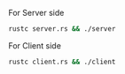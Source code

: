 
For Server side
```sh
rustc server.rs && ./server
```

For Client side
```sh
rustc client.rs && ./client
```